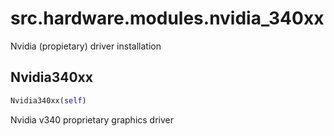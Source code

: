 <h1 id="src.hardware.modules.nvidia_340xx">src.hardware.modules.nvidia_340xx</h1>

Nvidia (propietary) driver installation
<h2 id="src.hardware.modules.nvidia_340xx.Nvidia340xx">Nvidia340xx</h2>

```python
Nvidia340xx(self)
```
Nvidia v340 proprietary graphics driver
